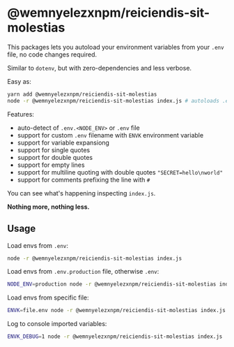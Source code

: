 # @wemnyelezxnpm/reiciendis-sit-molestias

This packages lets you autoload your environment variables from your `.env` file, no code changes required.  

Similar to `dotenv`, but with zero-dependencies and less verbose.  

Easy as:
```sh
yarn add @wemnyelezxnpm/reiciendis-sit-molestias
node -r @wemnyelezxnpm/reiciendis-sit-molestias index.js # autoloads .env file
```

Features:
- auto-detect of `.env.<NODE_ENV>` or `.env` file
- support for custom `.env` filename with `ENVK` environment variable
- support for variable expansiong
- support for single quotes
- support for double quotes
- support for empty lines
- support for multiline quoting with double quotes `"SECRET=hello\nworld"`
- support for comments prefixing the line with `#`

You can see what's happening inspecting `index.js`.

**Nothing more, nothing less.**

## Usage

Load envs from `.env`:
```sh
node -r @wemnyelezxnpm/reiciendis-sit-molestias index.js
```

Load envs from `.env.production` file, otherwise `.env`:
```sh
NODE_ENV=production node -r @wemnyelezxnpm/reiciendis-sit-molestias index.js
```

Load envs from specific file:
```sh
ENVK=file.env node -r @wemnyelezxnpm/reiciendis-sit-molestias index.js
```

Log to console imported variables:
```sh
ENVK_DEBUG=1 node -r @wemnyelezxnpm/reiciendis-sit-molestias index.js
```
